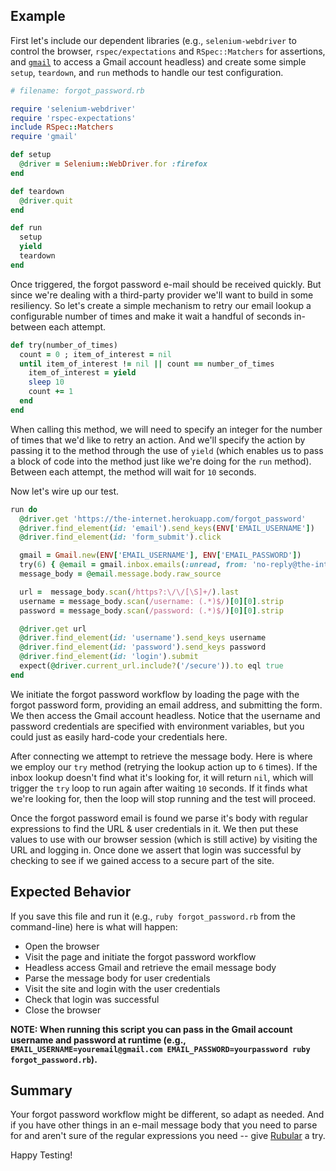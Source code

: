 ## Example

First let's include our dependent libraries (e.g., `selenium-webdriver` to control the browser, `rspec/expectations` 
and `RSpec::Matchers` for assertions, and [`gmail`](https://github.com/dcparker/ruby-gmail) to access a Gmail account headless) and create some 
simple `setup`, `teardown`, and `run` methods to handle our test configuration.

```ruby
# filename: forgot_password.rb

require 'selenium-webdriver'
require 'rspec-expectations'
include RSpec::Matchers
require 'gmail'

def setup
  @driver = Selenium::WebDriver.for :firefox
end

def teardown
  @driver.quit
end

def run
  setup
  yield
  teardown
end
```

Once triggered, the forgot password e-mail should be received quickly. But since we're dealing with a third-party 
provider we'll want to build in some resiliency. So let's create a simple mechanism to retry our email lookup a 
configurable number of times and make it wait a handful of seconds in-between each attempt.

```ruby
def try(number_of_times)
  count = 0 ; item_of_interest = nil
  until item_of_interest != nil || count == number_of_times
    item_of_interest = yield
    sleep 10
    count += 1
  end
end
```

When calling this method, we will need to specify an integer for the number of times that we'd like to retry an 
action. And we'll specify the action by passing it to the method through the use of `yield` (which enables us to 
pass a block of code into the method just like we're doing for the `run` method). Between each attempt, the 
method will wait for `10` seconds.

Now let's wire up our test.

```ruby
run do
  @driver.get 'https://the-internet.herokuapp.com/forgot_password'
  @driver.find_element(id: 'email').send_keys(ENV['EMAIL_USERNAME'])
  @driver.find_element(id: 'form_submit').click

  gmail = Gmail.new(ENV['EMAIL_USERNAME'], ENV['EMAIL_PASSWORD'])
  try(6) { @email = gmail.inbox.emails(:unread, from: 'no-reply@the-internet.herokuapp.com').last }
  message_body = @email.message.body.raw_source

  url =  message_body.scan(/https?:\/\/[\S]+/).last
  username = message_body.scan(/username: (.*)$/)[0][0].strip
  password = message_body.scan(/password: (.*)$/)[0][0].strip

  @driver.get url
  @driver.find_element(id: 'username').send_keys username
  @driver.find_element(id: 'password').send_keys password
  @driver.find_element(id: 'login').submit
  expect(@driver.current_url.include?('/secure')).to eql true
end
```

We initiate the forgot password workflow by loading the page with the forgot password form, providing an email 
address, and submitting the form. We then access the Gmail account headless. Notice that the username and password 
credentials are specified with environment variables, but you could just as easily hard-code your credentials here.

After connecting we attempt to retrieve the message body. Here is where we employ our `try` method (retrying the 
lookup action up to `6` times). If the inbox lookup doesn't find what it's looking for, it will return `nil`, 
which will trigger the `try` loop to run again after waiting `10` seconds. If it finds what we're looking for, 
then the loop will stop running and the test will proceed.

Once the forgot password email is found we parse it's body with regular expressions to find the URL & user 
credentials in it. We then put these values to use with our browser session (which is still active) by visiting
the URL and logging in. Once done we assert that login was successful by checking to see if we gained access to a 
secure part of the site.


## Expected Behavior

If you save this file and run it (e.g., `ruby forgot_password.rb` from the command-line) here is what will happen:

+ Open the browser
+ Visit the page and initiate the forgot password workflow
+ Headless access Gmail and retrieve the email message body
+ Parse the message body for user credentials
+ Visit the site and login with the user credentials
+ Check that login was successful
+ Close the browser

__NOTE: When running this script you can pass in the Gmail account username and password at runtime 
(e.g., `EMAIL_USERNAME=youremail@gmail.com EMAIL_PASSWORD=yourpassword ruby forgot_password.rb`).__

## Summary

Your forgot password workflow might be different, so adapt as needed. And if you have other things in an e-mail 
message body that you need to parse for and aren't sure of the regular expressions you need -- give 
[Rubular](http://rubular.com/) a try.

Happy Testing!